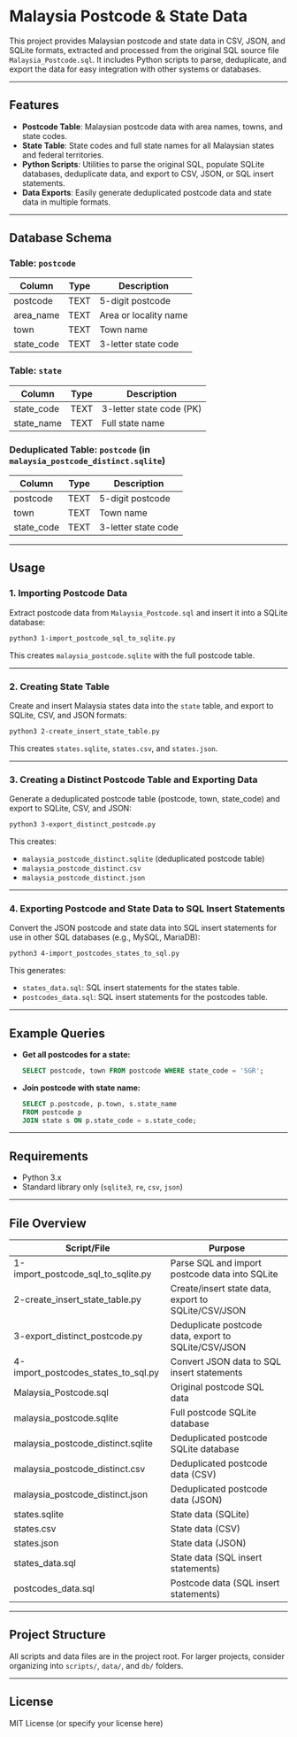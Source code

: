 # Malaysia Postcode & State Data

This project provides Malaysian postcode and state data in CSV, JSON, and SQLite formats, extracted and processed from the original SQL source file `Malaysia_Postcode.sql`. It includes Python scripts to parse, deduplicate, and export the data for easy integration with other systems or databases.

---

## Features

- **Postcode Table**: Malaysian postcode data with area names, towns, and state codes.
- **State Table**: State codes and full state names for all Malaysian states and federal territories.
- **Python Scripts**: Utilities to parse the original SQL, populate SQLite databases, deduplicate data, and export to CSV, JSON, or SQL insert statements.
- **Data Exports**: Easily generate deduplicated postcode data and state data in multiple formats.

---

## Database Schema

### Table: `postcode`

| Column     | Type | Description           |
| ---------- | ---- | --------------------- |
| postcode   | TEXT | 5-digit postcode      |
| area_name  | TEXT | Area or locality name |
| town       | TEXT | Town name             |
| state_code | TEXT | 3-letter state code   |

### Table: `state`

| Column     | Type | Description              |
| ---------- | ---- | ------------------------ |
| state_code | TEXT | 3-letter state code (PK) |
| state_name | TEXT | Full state name          |

### Deduplicated Table: `postcode` (in `malaysia_postcode_distinct.sqlite`)

| Column     | Type | Description         |
| ---------- | ---- | ------------------- |
| postcode   | TEXT | 5-digit postcode    |
| town       | TEXT | Town name           |
| state_code | TEXT | 3-letter state code |

---

## Usage

### 1. Importing Postcode Data

Extract postcode data from `Malaysia_Postcode.sql` and insert it into a SQLite database:

```bash
python3 1-import_postcode_sql_to_sqlite.py
```

This creates `malaysia_postcode.sqlite` with the full postcode table.

---

### 2. Creating State Table

Create and insert Malaysia states data into the `state` table, and export to SQLite, CSV, and JSON formats:

```bash
python3 2-create_insert_state_table.py
```

This creates `states.sqlite`, `states.csv`, and `states.json`.

---

### 3. Creating a Distinct Postcode Table and Exporting Data

Generate a deduplicated postcode table (postcode, town, state_code) and export to SQLite, CSV, and JSON:

```bash
python3 3-export_distinct_postcode.py
```

This creates:

- `malaysia_postcode_distinct.sqlite` (deduplicated postcode table)
- `malaysia_postcode_distinct.csv`
- `malaysia_postcode_distinct.json`

---

### 4. Exporting Postcode and State Data to SQL Insert Statements

Convert the JSON postcode and state data into SQL insert statements for use in other SQL databases (e.g., MySQL, MariaDB):

```bash
python3 4-import_postcodes_states_to_sql.py
```

This generates:

- `states_data.sql`: SQL insert statements for the states table.
- `postcodes_data.sql`: SQL insert statements for the postcodes table.

---

## Example Queries

- **Get all postcodes for a state:**

  ```sql
  SELECT postcode, town FROM postcode WHERE state_code = 'SGR';
  ```

- **Join postcode with state name:**

  ```sql
  SELECT p.postcode, p.town, s.state_name
  FROM postcode p
  JOIN state s ON p.state_code = s.state_code;
  ```

---

## Requirements

- Python 3.x
- Standard library only (`sqlite3`, `re`, `csv`, `json`)

---

## File Overview

| Script/File                         | Purpose                                              |
| ----------------------------------- | ---------------------------------------------------- |
| 1-import_postcode_sql_to_sqlite.py  | Parse SQL and import postcode data into SQLite       |
| 2-create_insert_state_table.py      | Create/insert state data, export to SQLite/CSV/JSON  |
| 3-export_distinct_postcode.py       | Deduplicate postcode data, export to SQLite/CSV/JSON |
| 4-import_postcodes_states_to_sql.py | Convert JSON data to SQL insert statements           |
| Malaysia_Postcode.sql               | Original postcode SQL data                           |
| malaysia_postcode.sqlite            | Full postcode SQLite database                        |
| malaysia_postcode_distinct.sqlite   | Deduplicated postcode SQLite database                |
| malaysia_postcode_distinct.csv      | Deduplicated postcode data (CSV)                     |
| malaysia_postcode_distinct.json     | Deduplicated postcode data (JSON)                    |
| states.sqlite                       | State data (SQLite)                                  |
| states.csv                          | State data (CSV)                                     |
| states.json                         | State data (JSON)                                    |
| states_data.sql                     | State data (SQL insert statements)                   |
| postcodes_data.sql                  | Postcode data (SQL insert statements)                |

---

## Project Structure

All scripts and data files are in the project root. For larger projects, consider organizing into `scripts/`, `data/`, and `db/` folders.

---

## License

MIT License (or specify your license here)
